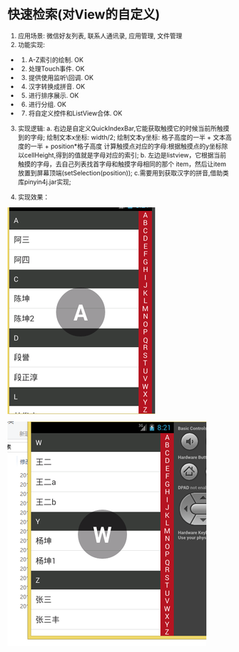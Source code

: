 # 快速检索(对View的自定义) 

1. 应用场景: 微信好友列表, 联系人通讯录, 应用管理, 文件管理
2. 功能实现: 
* 1. A-Z索引的绘制. OK
* 2. 处理Touch事件. OK 
* 3. 提供使用监听\回调. OK 
* 4. 汉字转换成拼音. OK
* 5. 进行排序展示. OK
* 6. 进行分组. OK
* 7. 将自定义控件和ListView合体. OK
3. 实现逻辑:
    a. 右边是自定义QuickIndexBar,它能获取触摸它的时候当前所触摸到的字母;
    	  绘制文本x坐标: width/2;
    	  绘制文本y坐标: 格子高度的一半 + 文本高度的一半 + position*格子高度
    	  计算触摸点对应的字母:根据触摸点的y坐标除以cellHeight,得到的值就是字母对应的索引;
    b. 左边是listview，它根据当前触摸的字母，去自己列表找首字母和触摸字母相同的那个
    	item，然后让item放置到屏幕顶端(setSelection(position));
    c.需要用到获取汉字的拼音,借助类库pinyin4j.jar实现;
    
4. 实现效果：

![](/image/1.png)

![](/image/2.png)
